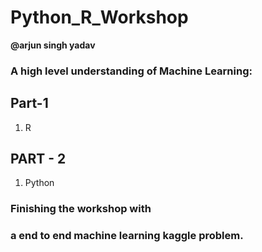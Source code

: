 # Python_R_Workshop
**@arjun singh yadav**
### A high level understanding of Machine Learning:

## Part-1
1) R
## PART - 2
1) Python
  
### Finishing the workshop with
### a end to end machine learning kaggle problem.



